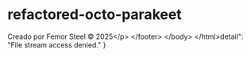 # refactored-octo-parakeet
Creado por Femor Steel © 2025&lt;/p>   &lt;/footer> &lt;/body> &lt;/html>detail": "File stream access denied." }
